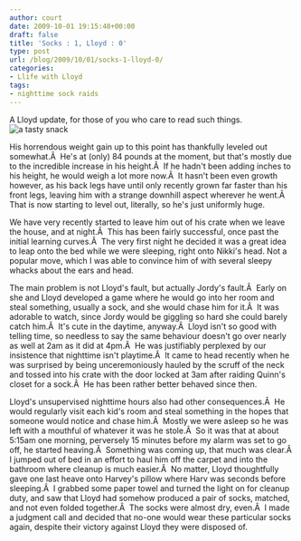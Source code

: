 ```yaml
---
author: court
date: 2009-10-01 19:15:48+00:00
draft: false
title: 'Socks : 1, Lloyd : 0'
type: post
url: /blog/2009/10/01/socks-1-lloyd-0/
categories:
- Llife with Lloyd
tags:
- nighttime sock raids
---
```


A Lloyd update, for those of you who care to read such things.![a tasty snack](http://www.vallentyne.com/blog/wp-content/uploads/2009/10/s-socks-208x300.jpg)


His horrendous weight gain up to this point has thankfully leveled out somewhat.Â  He's at (only) 84 pounds at the moment, but that's mostly due to the incredible increase in his height.Â  If he hadn't been adding inches to his height, he would weigh a lot more now.Â  It hasn't been even growth however, as his back legs have until only recently grown far faster than his front legs, leaving him with a strange downhill aspect wherever he went.Â  That is now starting to level out, literally, so he's just uniformly huge.

We have very recently started to leave him out of his crate when we leave the house, and at night.Â  This has been fairly successful, once past the initial learning curves.Â  The very first night he decided it was a great idea to leap onto the bed while we were sleeping, right onto Nikki's head. Not a popular move, which I was able to convince him of with several sleepy whacks about the ears and head.

The main problem is not Lloyd's fault, but actually Jordy's fault.Â  Early on she and Lloyd developed a game where he would go into her room and steal something, usually a sock, and she would chase him for it.Â  It was adorable to watch, since Jordy would be giggling so hard she could barely catch him.Â  It's cute in the daytime, anyway.Â  Lloyd isn't so good with telling time, so needless to say the same behaviour doesn't go over nearly as well at 2am as it did at 4pm.Â  He was justifiably perplexed by our insistence that nighttime isn't playtime.Â  It came to head recently when he was surprised by being unceremoniously hauled by the scruff of the neck and tossed into his crate with the door locked at 3am after raiding Quinn's closet for a sock.Â  He has been rather better behaved since then.

Lloyd's unsupervised nighttime hours also had other consequences.Â  He would regularly visit each kid's room and steal something in the hopes that someone would notice and chase him.Â  Mostly we were asleep so he was left with a mouthful of whatever it was he stole.Â  So it was that at about 5:15am one morning, perversely 15 minutes before my alarm was set to go off, he started heaving.Â  Something was coming up, that much was clear.Â  I jumped out of bed in an effort to haul him off the carpet and into the bathroom where cleanup is much easier.Â  No matter, Lloyd thoughtfully gave one last heave onto Harvey's pillow where Harv was seconds before sleeping.Â  I grabbed some paper towel and turned the light on for cleanup duty, and saw that Lloyd had somehow produced a pair of socks, matched, and not even folded together.Â  The socks were almost dry, even.Â  I made a judgment call and decided that no-one would wear these particular socks again, despite their victory against Lloyd they were disposed of.
